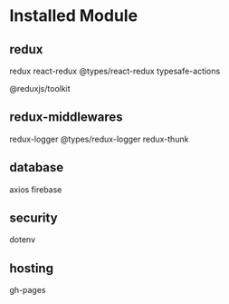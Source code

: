 # Installed Module

## redux

redux
react-redux
@types/react-redux
typesafe-actions

@reduxjs/toolkit

## redux-middlewares

redux-logger
@types/redux-logger
redux-thunk

## database

axios
firebase

## security

dotenv

## hosting

gh-pages
